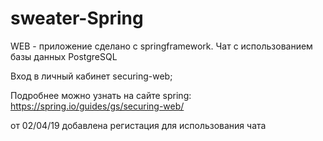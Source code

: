 # sweater-Spring

WEB - приложение сделано c springframework. Чат с использованием базы данных PostgreSQL

Вход в личный кабинет securing-web;

Подробнее можно узнать на сaйте spring: https://spring.io/guides/gs/securing-web/

от 02/04/19 добавлена регистация для использования чата



